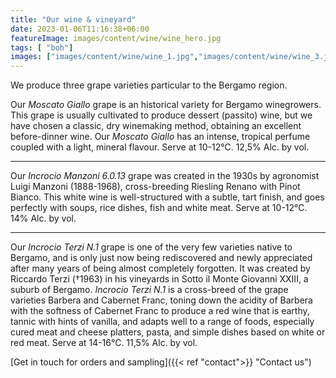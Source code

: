 ```yaml
---
title: "Our wine & vineyard"
date: 2023-01-06T11:16:38+06:00
featureImage: images/content/wine/wine_hero.jpg
tags: [ "boh"]
images: ["images/content/wine/wine_1.jpg","images/content/wine/wine_3.jpg","images/content/wine/wine_2.jpg"]
---
```

We produce three grape varieties particular to the Bergamo region.

Our *Moscato Giallo* grape is an historical variety for Bergamo winegrowers. This grape is usually cultivated to produce dessert (passito) wine, but we have chosen a classic, dry winemaking method, obtaining an excellent before-dinner wine. Our *Moscato Giallo* has an intense, tropical perfume coupled with a light, mineral flavour. Serve at 10-12°C. 12,5% Alc. by vol.

-----

Our *Incrocio Manzoni 6.0.13* grape was created in the 1930s by agronomist Luigi Manzoni (1888-1968), cross-breeding Riesling Renano with Pinot Bianco. This white wine is well-structured with a subtle, tart finish, and goes perfectly with soups, rice dishes, fish and white meat. Serve at 10-12°C. 14% Alc. by vol.

-----

Our *Incrocio Terzi N.1* grape is one of the very few varieties native to Bergamo, and is only just now being rediscovered and newly appreciated after many years of being almost completely forgotten. It was created by Riccardo Terzi (†1963) in his vineyards in Sotto il Monte Giovanni XXIII, a suburb of Bergamo. *Incrocio Terzi N.1* is a cross-breed of the grape varieties Barbera and Cabernet Franc, toning down the acidity of Barbera with the softness of Cabernet Franc to produce a red wine that is earthy, tannic with hints of vanilla, and adapts well to a range of foods, especially cured meat and cheese platters, pasta, and simple dishes based on white or red meat. Serve at 14-16°C. 11,5% Alc. by vol.


[Get in touch for orders and sampling]({{< ref "contact">}} "Contact us") 
